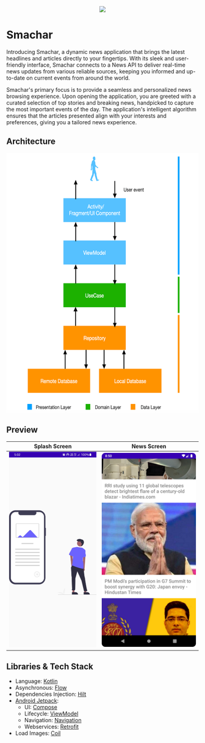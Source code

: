 
<p align="center"><img src="/Assets/banner.png"></p>

Smachar
=================

Introducing Smachar, a dynamic news application that brings the latest headlines and articles directly to your fingertips. With its sleek and user-friendly interface, Smachar connects to a News API to deliver real-time news updates from various reliable sources, keeping you informed and up-to-date on current events from around the world.

Smachar's primary focus is to provide a seamless and personalized news browsing experience. Upon opening the application, you are greeted with a curated selection of top stories and breaking news, handpicked to capture the most important events of the day. The application's intelligent algorithm ensures that the articles presented align with your interests and preferences, giving you a tailored news experience.

Architecture
-----
  <img src="/Assets/clean2.png" width="700" height="679" />

Preview
-----
|          Splash Screen           |          News Screen           |              
|:--------------------------------:|:------------------------------:| 
| <img src="/Assets/Smachar3.jpg"> | <img src="/Assets/pic1.png">   |             

Libraries & Tech Stack
-----

* Language: [Kotlin](https://kotlinlang.org)
* Asynchronous: [Flow](https://kotlinlang.org/docs/flow.html)
* Dependencies Injection: [Hilt](https://developer.android.com/training/dependency-injection/hilt-android)
* [Android Jetpack](https://developer.android.com/jetpack):
    * UI: [Compose](https://developer.android.com/jetpack/compose)
    * Lifecycle: [ViewModel](https://developer.android.com/topic/libraries/architecture/viewmodel)
    * Navigation: [Navigation](https://developer.android.com/guide/navigation)
    * Webservices: [Retrofit](https://square.github.io/retrofit/)
* Load Images: [Coil](https://coil-kt.github.io/coil/compose/)

